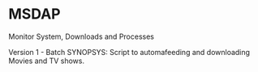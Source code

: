 # MSDAP
Monitor System, Downloads and Processes


Version 1 - Batch
SYNOPSYS: Script to automafeeding and downloading Movies and TV shows. 
